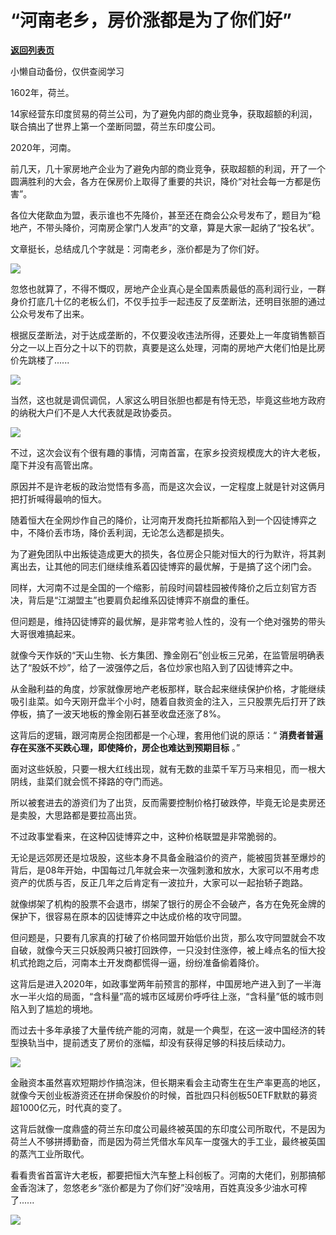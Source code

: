 # “河南老乡，房价涨都是为了你们​好”

[**返回列表页**](/gzh/政事堂2019)

小懒自动备份，仅供查阅学习

1602年，荷兰。  

  

14家经营东印度贸易的荷兰公司，为了避免内部的商业竞争，获取超额的利润，联合搞出了世界上第一个垄断同盟，荷兰东印度公司。

  

2020年，河南。  

  

前几天，几十家房地产企业为了避免内部的商业竞争，获取超额的利润，开了一个圆满胜利的大会，各方在保房价上取得了重要的共识，降价“对社会每一方都是伤害”。

  

各位大佬歃血为盟，表示谁也不先降价，甚至还在商会公众号发布了，题目为“稳地产，不带头降价，河南房企掌门人发声”的文章，算是大家一起纳了“投名状”。

  

文章挺长，总结成几个字就是：河南老乡，涨价都是为了你们好。

  

![](https://mmbiz.qpic.cn/mmbiz_jpg/rxhS23yu8cOQmlibSdOTicQJvQLrrox6hkoJcF30XIMTxicAk3wfKEOIHtvMtGOywxp7j9XiaucjyJRiaIHoic4BmXiaw/640?wx_fmt=jpeg)

  

忽悠也就算了，不得不慨叹，房地产企业真心是全国素质最低的高利润行业，一群身价打底几十亿的老板么们，不仅手拉手一起违反了反垄断法，还明目张胆的通过公众号发布了出来。  

  

根据反垄断法，对于达成垄断的，不仅要没收违法所得，还要处上一年度销售额百分之一以上百分之十以下的罚款，真要是这么处理，河南的房地产大佬们怕是比房价先跳楼了......

  

![](https://mmbiz.qpic.cn/mmbiz_jpg/rxhS23yu8cOQmlibSdOTicQJvQLrrox6hk5neWvfE7VFOMMDZ3BKdvtdn8iaLrorMe4L6nbUIoLYJicLq2rrgw4Sbw/640?wx_fmt=jpeg)

  

当然，这也就是调侃调侃，人家这么明目张胆也都是有恃无恐，毕竟这些地方政府的纳税大户们不是人大代表就是政协委员。

  

![](https://mmbiz.qpic.cn/mmbiz_jpg/rxhS23yu8cOQmlibSdOTicQJvQLrrox6hkFicpSiceiaUel2DPCxMSxHdyia1EUOCCO8Ke13evOzTx22ScFI16iayJ4qw/640?wx_fmt=jpeg)

  

不过，这次会议有个很有趣的事情，河南首富，在家乡投资规模庞大的许大老板，麾下并没有高管出席。

  

原因并不是许老板的政治觉悟有多高，而是这次会议，一定程度上就是针对这俩月把打折喊得最响的恒大。  

  

随着恒大在全网炒作自己的降价，让河南开发商托拉斯都陷入到一个囚徒博弈之中，不降价丢市场，降价丢利润，无论怎么选都是损失。

  

为了避免团队中出叛徒造成更大的损失，各位房企只能对恒大的行为默许，将其剥离出去，让其他的同志们继续维系着囚徒博弈的最优解，于是搞了这个闭门会。

  

同样，大河南不过是全国的一个缩影，前段时间碧桂园被传降价之后立刻官方否决，背后是“江湖盟主”也要肩负起维系囚徒博弈不崩盘的重任。

  

但问题是，维持囚徒博弈的最优解，是非常考验人性的，没有一个绝对强势的带头大哥很难搞起来。

  

就像今天作妖的“天山生物、长方集团、豫金刚石”创业板三兄弟，在监管层明确表达了“股妖不炒”，给了一波强停之后，各位炒家也陷入到了囚徒博弈之中。

  

从金融利益的角度，炒家就像房地产老板那样，联合起来继续保护价格，才能继续吸引韭菜。如今天刚开盘半个小时，随着自救资金的注入，三只股票先后打开了跌停板，搞了一波天地板的豫金刚石甚至收盘还涨了8%。

  

这背后的逻辑，跟河南房企抱团都是一个心理，套用他们说的原话：“ **消费者普遍存在买涨不买跌心理，即使降价，房企也难达到预期目标** 。”

  

面对这些妖股，只要一根大红线出现，就有无数的韭菜千军万马来相见，而一根大阴线，韭菜们就会慌不择路的夺门而逃。

  

所以被套进去的游资们为了出货，反而需要控制价格打破跌停，毕竟无论是卖房还是卖股，大思路都是要拉高出货。

  

不过政事堂看来，在这种囚徒博弈之中，这种价格联盟是非常脆弱的。

  

无论是远郊房还是垃圾股，这些本身不具备金融溢价的资产，能被囤货甚至爆炒的背后，是08年开始，中国每过几年就会来一次强刺激和放水，大家可以不用考虑资产的优质与否，反正几年之后肯定有一波拉升，大家可以一起抬轿子跑路。  

  

就像绑架了机构的股票不会退市，绑架了银行的房企不会破产，各方在免死金牌的保护下，很容易在原本的囚徒博弈之中达成价格的攻守同盟。  

  

但问题是，只要有几家真的打破了价格同盟开始低价出货，那么攻守同盟就会不攻自破，就像今天三只妖股两只被打回跌停，一只没封住涨停，被上峰点名的恒大投机式抢跑之后，河南本土开发商都慌得一逼，纷纷准备偷着降价。  

  

这背后是进入2020年，如政事堂两年前预言的那样，中国房地产进入到了一半海水一半火焰的局面，“含科量”高的城市区域房价呼呼往上涨，“含科量”低的城市则陷入到了尴尬的境地。

  

而过去十多年承接了大量传统产能的河南，就是一个典型，在这一波中国经济的转型换轨当中，提前透支了房价的涨幅，却没有获得足够的科技后续动力。

  

![](https://mmbiz.qpic.cn/mmbiz_jpg/rxhS23yu8cOQmlibSdOTicQJvQLrrox6hkTODAricuWx0Ycu8TRrKbiaqPTXDKupdJeqswYqn0nZFMianbbFt3Y1leQ/640?wx_fmt=jpeg)

  

金融资本虽然喜欢短期炒作搞泡沫，但长期来看会主动寄生在生产率更高的地区，就像今天创业板游资还在拼命保股价的时候，首批四只科创板50ETF默默的募资超1000亿元，时代真的变了。

  

这背后就像一度鼎盛的荷兰东印度公司最终被英国的东印度公司所取代，不是因为荷兰人不够拼搏勤奋，而是因为荷兰凭借水车风车一度强大的手工业，最终被英国的蒸汽工业所取代。

  

看看贵省首富许大老板，都要把恒大汽车整上科创板了。河南的大佬们，别那搞郁金香泡沫了，忽悠老乡“涨价都是为了你们好”没啥用，百姓真没多少油水可榨了......

  

![](https://mmbiz.qpic.cn/mmbiz_jpg/rxhS23yu8cPp0iaKAfe0ZsWfgGcY72o9Nror8TicrtnlDsqzY7y4Kum4fM3X0FMEGlbvm9HvZUiaETSnLt4DHNLbQ/640?wx_fmt=jpeg)


